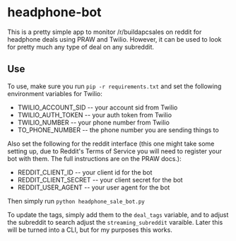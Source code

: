 # headphone-bot
This is a pretty simple app to monitor /r/buildapcsales on reddit for headphone deals using PRAW and Twilio. However, it can be used to look for pretty much any type of deal on any subreddit. 

## Use
To use, make sure you run <code>pip -r requirements.txt</code> and set the following environment variables for Twilio:
* TWILIO\_ACCOUNT\_SID -- your account sid from Twilio
* TWILIO\_AUTH\_TOKEN  -- your auth token from Twilio
* TWILIO\_NUMBER       -- your phone number from Twilio
* TO\_PHONE\_NUMBER    -- the phone number you are sending things to

Also set the following for the reddit interface (this one might take some setting up, due to Reddit's Terms of Service you will need to register your bot with them. The full instructions are on the PRAW docs.):
* REDDIT\_CLIENT\_ID     -- your client id for the bot
* REDDIT\_CLIENT\_SECRET -- your client secret for the bot
* REDDIT\_USER\_AGENT    -- your user agent for the bot

Then simply run <code>python headphone_sale_bot.py</code>

To update the tags, simply add them to the <code>deal_tags</code> variable, and to adjust the subreddit to search adjust the <code>streaming_subreddit</code> varaible. Later this will be turned into a CLI, but for my purposes this works.
